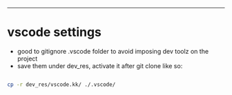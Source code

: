 
----
# vscode settings
- good to gitignore .vscode folder to avoid imposing dev toolz on the project
- save them under dev_res, activate it after git clone like so:

```bash

cp -r dev_res/vscode.kk/ ./.vscode/


```